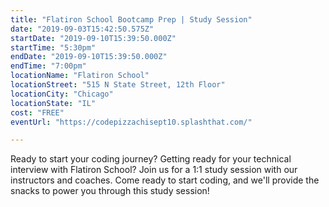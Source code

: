 ```yaml
---
title: "Flatiron School Bootcamp Prep | Study Session"
date: "2019-09-03T15:42:50.575Z"
startDate: "2019-09-10T15:39:50.000Z"
startTime: "5:30pm"
endDate: "2019-09-10T15:39:50.000Z"
endTime: "7:00pm"
locationName: "Flatiron School"
locationStreet: "515 N State Street, 12th Floor"
locationCity: "Chicago"
locationState: "IL"
cost: "FREE"
eventUrl: "https://codepizzachisept10.splashthat.com/"

---
```


Ready to start your coding journey? Getting ready for your technical interview with Flatiron School? Join us for a 1:1 study session with our instructors and coaches. Come ready to start coding, and we'll provide the snacks to power you through this study session!

